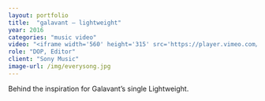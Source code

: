 ```yaml
---
layout: portfolio
title:  "galavant — lightweight"
year: 2016
categories: "music video"
video: "<iframe width='560' height='315' src='https://player.vimeo.com/video/170084635' frameborder='0' allowfullscreen></iframe>"
role: "DOP, Editor"
client: "Sony Music"
image-url: /img/everysong.jpg
---
```


Behind the inspiration for Galavant’s single Lightweight.
